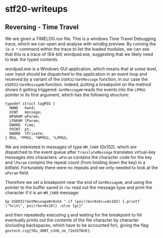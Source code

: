 # stf20-writeups

## Reversing - Time Travel
We are given a TIMELOG.run file. This is a windows Time Travel Debugging trace, which we can open and analyse with windbg preview. By running the `lm m *` command within the trace to list the loaded modules, we can see that this is a trace of (64-bit) wordpad.exe, suggesting that we likely need to leak the typed contents.

wordpad.exe is a Windows GUI application, which means that at some level, user input should be dispatched to the application in an event loop and received by a variant of the `USER32!GetMessage` function, in our case the `USER32!GetMessageW` function. Indeed, putting a breakpoint on the method shows it getting triggered. `GetMessageW` reads the events into the `LPMSG` pointer in its first argument, which has the following structure:

```
typedef struct tagMSG {
  HWND   hwnd;
  UINT   message;
  WPARAM wParam;
  LPARAM lParam;
  DWORD  time;
  POINT  pt;
  DWORD  lPrivate;
} MSG, *PMSG, *NPMSG, *LPMSG;
```

We are interested in messages of type `WM_CHAR` (0x102), which are dispatched to the event queue after `TranslateMessage` translates virtual-key messages into characters. `wParam` contains the character code for the key and `lParam` contains the repeat count (from holding down the key) in a bitfield. Fortunately there were no repeats and we only needed to look at the `wParam` field.

Therefore we set a breakpoint near the end of `GetMessageW`, and using the pointer to the buffer saved in `rbx` read out the message type and print the character if it is an `WM_CHAR` message:

```
bp USER32!GetMessageW+0x54 ".if (poi(rbx+0x8)==0x102) {.printf \"%c\n\", poi(rbx+0x10)} .else {gc}"
```

and then repeatedly executing `g` and waiting for the breakpoint to hit eventually prints out the contents of the file character by character (including backspaces, which have to be accounted for), giving the flag `govtech-csg{Y0u_d0NT_n3eD_no_71m3$T0nE}`.

